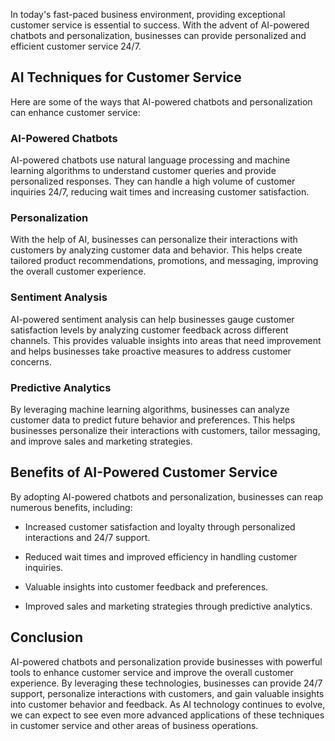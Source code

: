 
In today's fast-paced business environment, providing exceptional customer service is essential to success. With the advent of AI-powered chatbots and personalization, businesses can provide personalized and efficient customer service 24/7.

AI Techniques for Customer Service
----------------------------------

Here are some of the ways that AI-powered chatbots and personalization can enhance customer service:

### AI-Powered Chatbots

AI-powered chatbots use natural language processing and machine learning algorithms to understand customer queries and provide personalized responses. They can handle a high volume of customer inquiries 24/7, reducing wait times and increasing customer satisfaction.

### Personalization

With the help of AI, businesses can personalize their interactions with customers by analyzing customer data and behavior. This helps create tailored product recommendations, promotions, and messaging, improving the overall customer experience.

### Sentiment Analysis

AI-powered sentiment analysis can help businesses gauge customer satisfaction levels by analyzing customer feedback across different channels. This provides valuable insights into areas that need improvement and helps businesses take proactive measures to address customer concerns.

### Predictive Analytics

By leveraging machine learning algorithms, businesses can analyze customer data to predict future behavior and preferences. This helps businesses personalize their interactions with customers, tailor messaging, and improve sales and marketing strategies.

Benefits of AI-Powered Customer Service
---------------------------------------

By adopting AI-powered chatbots and personalization, businesses can reap numerous benefits, including:

* Increased customer satisfaction and loyalty through personalized interactions and 24/7 support.

* Reduced wait times and improved efficiency in handling customer inquiries.

* Valuable insights into customer feedback and preferences.

* Improved sales and marketing strategies through predictive analytics.

Conclusion
----------

AI-powered chatbots and personalization provide businesses with powerful tools to enhance customer service and improve the overall customer experience. By leveraging these technologies, businesses can provide 24/7 support, personalize interactions with customers, and gain valuable insights into customer behavior and feedback. As AI technology continues to evolve, we can expect to see even more advanced applications of these techniques in customer service and other areas of business operations.
